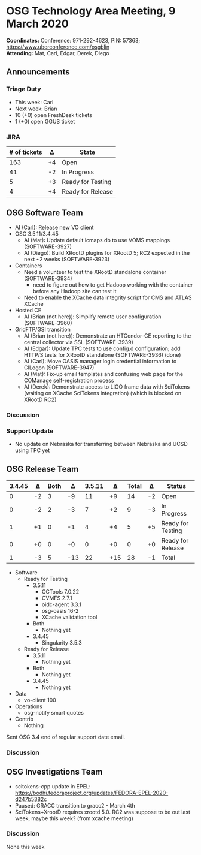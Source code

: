 # OSG Technology Area Meeting,  9 March 2020

**Coordinates:** Conference: 971-292-4623, PIN: 57363; <https://www.uberconference.com/osgblin>  
**Attending:** Mat, Carl, Edgar, Derek, Diego


## Announcements


### Triage Duty

-   This week: Carl
-   Next week: Brian
-   10 (+0) open FreshDesk tickets
-   1 (+0) open GGUS ticket


### JIRA

| # of tickets | &Delta; | State             |
|------------- |-------- |----------------- |
| 163          | +4      | Open              |
| 41           | -2      | In Progress       |
| 5            | +3      | Ready for Testing |
| 4            | +4      | Ready for Release |


## OSG Software Team

-   AI (Carl): Release new VO client
-   OSG 3.5.11/3.4.45
    -   AI (Mat): Update default lcmaps.db to use VOMS mappings (SOFTWARE-3927)
    -   AI (Diego): Build XRootD plugins for XRootD 5; RC2 expected in the next ~2 weeks (SOFTWARE-3923)
-   Containers
    -   Need a volunteer to test the XRootD standalone container (SOFTWARE-3934)
        - need to figure out how to get Hadoop working with the container before any Hadoop site can test it
    -   Need to enable the XCache data integrity script for CMS and ATLAS XCache
-   Hosted CE
    -   AI (Brian (not here)): Simplify remote user configuration (SOFTWARE-3960)
-   GridFTP/GSI transition
    -   AI (Brian (not here)): Demonstrate an HTCondor-CE reporting to the central collector via SSL (SOFTWARE-3939)
    -   AI (Edgar): Update TPC tests to use config.d configuration; add HTTP/S tests for XRootD standalone (SOFTWARE-3936)  (done)
    -   AI (Carl): Move OASIS manager login credential information to CILogon (SOFTWARE-3947)
    -   AI (Mat): Fix-up email templates and confusing web page for the COManage self-registration process
    -   AI (Derek): Demonstrate access to LIGO frame data with SciTokens (waiting on XCache SciTokens integration) (which is blocked on XRootD RC2)


### Discussion



### Support Update

- No update on Nebraska for transferring between Nebraska and UCSD using TPC yet



## OSG Release Team

| 3.4.45 | &Delta; | Both | &Delta; | 3.5.11 | &Delta; | Total | &Delta; | Status            |
| ------ | ------- | ---- | ------- | ------ | ------- | ----- | ------- | ----------------- |
| 0      | -2      | 3    | -9      | 11     | +9      | 14    | -2      | Open              |
| 0      | -2      | 2    | -3      | 7      | +2      | 9     | -3      | In Progress       |
| 1      | +1      | 0    | -1      | 4      | +4      | 5     | +5      | Ready for Testing |
| 0      | +0      | 0    | +0      | 0      | +0      | 0     | +0      | Ready for Release |
| 1      | -3      | 5    | -13     | 22     | +15     | 28    | -1      | Total             |

-   Software  
    -   Ready for Testing  
        -   3.5.11  
            -   CCTools 7.0.22
            -   CVMFS 2.7.1
            -   oidc-agent 3.3.1
            -   osg-oasis 16-2
            -   XCache validation tool
        -   Both  
            -   Nothing yet
        -   3.4.45  
            -   Singularity 3.5.3
    -   Ready for Release  
        -   3.5.11  
            -   Nothing yet
        -   Both  
            -   Nothing yet
        -   3.4.45  
            -   Nothing yet
-   Data  
    -   vo-client 100
-   Operations  
    -   osg-notify smart quotes
-   Contrib  
    -   Nothing

Sent OSG 3.4 end of regular support date email.

### Discussion


## OSG Investigations Team

-   scitokens-cpp update in EPEL:
    <https://bodhi.fedoraproject.org/updates/FEDORA-EPEL-2020-d247b5382c>
-   Paused: GRACC transition to gracc2 - March 4th
-   SciTokens+XrootD requires xrootd 5.0.  RC2 was suppose to be out last week, maybe this week? (from xcache meeting)


### Discussion

None this week
